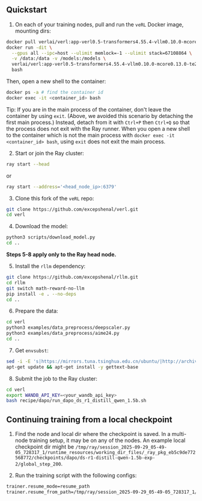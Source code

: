 ## Quickstart

1. On each of your training nodes, pull and run the `veRL` Docker image, mounting dirs:

```bash
docker pull verlai/verl:app-verl0.5-transformers4.55.4-vllm0.10.0-mcore0.13.0-te2.2
docker run -dit \
  --gpus all --ipc=host --ulimit memlock=-1 --ulimit stack=67108864 \
  -v /data:/data -v /models:/models \
  verlai/verl:app-verl0.5-transformers4.55.4-vllm0.10.0-mcore0.13.0-te2.2 \
  bash
```

Then, open a new shell to the container:

```bash
docker ps -a # find the container id
docker exec -it <container_id> bash
```

Tip: If you are in the main process of the container, don't leave the container by using `exit`. (Above, we avoided this scenario by detaching the first main process.) Instead, detach from it with `Ctrl+P` then `Ctrl+Q` so that the process does not exit with the Ray runner. When you open a new shell to the container which is not the main process with `docker exec -it <container_id> bash`, using `exit` does not exit the main process.

2. Start or join the Ray cluster:

```bash
ray start --head
```

or

```bash
ray start --address='<head_node_ip>:6379'
```

3. Clone this fork of the `veRL` repo:

```bash
git clone https://github.com/excepshenal/verl.git
cd verl
```

4. Download the model:

```bash
python3 scripts/download_model.py
cd ..
```

**Steps 5-8 apply only to the Ray head node.**

5. Install the `rllm` dependency:

```bash
git clone https://github.com/excepshenal/rllm.git
cd rllm
git switch math-reward-no-llm
pip install -e . --no-deps
cd ..
```

6. Prepare the data:

```bash
cd verl
python3 examples/data_preprocess/deepscaler.py
python3 examples/data_preprocess/aime24.py
cd ..
```

7. Get `envsubst`:

```bash
sed -i -E 's|https://mirrors.tuna.tsinghua.edu.cn/ubuntu/|http://archive.ubuntu.com/ubuntu/|g' /etc/apt/sources.list
apt-get update && apt-get install -y gettext-base
```

8. Submit the job to the Ray cluster:

```bash
cd verl
export WANDB_API_KEY=<your_wandb_api_key>
bash recipe/dapo/run_dapo_ds_r1_distill_qwen_1.5b.sh
```

## Continuing training from a local checkpoint

1. Find the node and local dir where the checkpoint is saved. In a multi-node training setup, it may be on any of the nodes. An example local checkpoint dir might be `/tmp/ray/session_2025-09-29_05-49-05_728317_1/runtime_resources/working_dir_files/_ray_pkg_eb5c9de772568772/checkpoints/dapo/ds-r1-distill-qwen-1.5b-exp-2/global_step_200`.

2. Run the training script with the following configs:

```bash
trainer.resume_mode=resume_path
trainer.resume_from_path=/tmp/ray/session_2025-09-29_05-49-05_728317_1/runtime_resources/working_dir_files/_ray_pkg_eb5c9de772568772/checkpoints/dapo/ds-r1-distill-qwen-1.5b-exp-2/global_step_200
```
